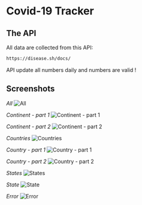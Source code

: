 # Covid-19 Tracker

## The API
All data are collected from this API:
```bash
https://disease.sh/docs/
```
API update all numbers daily and numbers are valid !

## Screenshots
*All*
![All](https://user-images.githubusercontent.com/89692428/150816284-a0c25297-f534-45c5-b921-ad16173add37.png)

*Continent - part 1*
![Continent - part 1](https://user-images.githubusercontent.com/89692428/150816322-1384580c-0204-49cb-bdea-63281b2a05e8.png)

*Continent - part 2*
![Continent - part 2](https://user-images.githubusercontent.com/89692428/150816415-6e593db1-ada5-412c-aabf-c2801e843842.png)

*Countries*
![Countries](https://user-images.githubusercontent.com/89692428/150816461-6658833c-77cc-47b1-acb7-6392d685efaa.png)

*Country - part 1*
![Country - part 1](https://user-images.githubusercontent.com/89692428/150816518-bbaa02da-a003-4ec6-a606-c5583b19c854.png)

*Country - part 2*
![Country - part 2](https://user-images.githubusercontent.com/89692428/150816545-75d0f05e-05c8-4fbb-8d6d-c1009b3afabd.png)

*States*
![States](https://user-images.githubusercontent.com/89692428/150816560-56211d10-0450-4f80-b5cf-42afd2d707a5.png)

*State*
![State](https://user-images.githubusercontent.com/89692428/150816593-86b8edc8-3e6a-49c4-8701-77689957eb23.png)

*Error*
![Error](https://user-images.githubusercontent.com/89692428/150816638-f4f8b1db-5c60-49b8-9f8a-63fb3df299c8.png)

